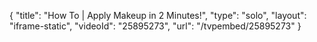 {
    "title": "How To | Apply Makeup in 2 Minutes!",
    "type": "solo",
    "layout": "iframe-static",
    "videoId": "25895273",
    "url": "\/tvpembed\/25895273"
}